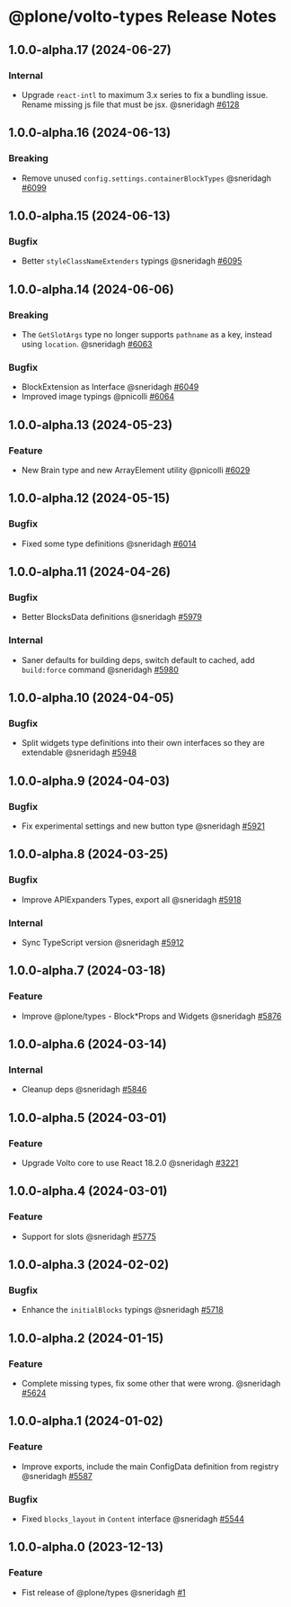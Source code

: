 # @plone/volto-types Release Notes

<!-- Do *NOT* add new change log entries to this file.
     Instead create a file in the news directory.
     For helpful instructions, see:
     https://6.docs.plone.org/contributing/index.html#change-log-entry
-->

<!-- towncrier release notes start -->

## 1.0.0-alpha.17 (2024-06-27)

### Internal

- Upgrade `react-intl` to maximum 3.x series to fix a bundling issue.
  Rename missing js file that must be jsx. @sneridagh [#6128](https://github.com/plone/volto/issues/6128)

## 1.0.0-alpha.16 (2024-06-13)

### Breaking

- Remove unused `config.settings.containerBlockTypes` @sneridagh [#6099](https://github.com/plone/volto/issues/6099)

## 1.0.0-alpha.15 (2024-06-13)

### Bugfix

- Better `styleClassNameExtenders` typings @sneridagh [#6095](https://github.com/plone/volto/issues/6095)

## 1.0.0-alpha.14 (2024-06-06)

### Breaking

- The `GetSlotArgs` type no longer supports `pathname` as a key, instead using `location`. @sneridagh [#6063](https://github.com/plone/volto/issues/6063)

### Bugfix

- BlockExtension as Interface @sneridagh [#6049](https://github.com/plone/volto/issues/6049)
- Improved image typings @pnicolli [#6064](https://github.com/plone/volto/issues/6064)

## 1.0.0-alpha.13 (2024-05-23)

### Feature

- New Brain type and new ArrayElement utility @pnicolli [#6029](https://github.com/plone/volto/issues/6029)

## 1.0.0-alpha.12 (2024-05-15)

### Bugfix

- Fixed some type definitions @sneridagh [#6014](https://github.com/plone/volto/issues/6014)

## 1.0.0-alpha.11 (2024-04-26)

### Bugfix

- Better BlocksData definitions @sneridagh [#5979](https://github.com/plone/volto/issues/5979)

### Internal

- Saner defaults for building deps, switch default to cached, add `build:force` command @sneridagh [#5980](https://github.com/plone/volto/issues/5980)

## 1.0.0-alpha.10 (2024-04-05)

### Bugfix

- Split widgets type definitions into their own interfaces so they are extendable @sneridagh [#5948](https://github.com/plone/volto/issues/5948)

## 1.0.0-alpha.9 (2024-04-03)

### Bugfix

- Fix experimental settings and new button type @sneridagh [#5921](https://github.com/plone/volto/issues/5921)

## 1.0.0-alpha.8 (2024-03-25)

### Bugfix

- Improve APIExpanders Types, export all @sneridagh [#5918](https://github.com/plone/volto/issues/5918)

### Internal

- Sync TypeScript version @sneridagh [#5912](https://github.com/plone/volto/issues/5912)

## 1.0.0-alpha.7 (2024-03-18)

### Feature

- Improve @plone/types - Block*Props and Widgets @sneridagh [#5876](https://github.com/plone/volto/issues/5876)

## 1.0.0-alpha.6 (2024-03-14)

### Internal

- Cleanup deps @sneridagh [#5846](https://github.com/plone/volto/issues/5846)

## 1.0.0-alpha.5 (2024-03-01)

### Feature

- Upgrade Volto core to use React 18.2.0 @sneridagh [#3221](https://github.com/plone/volto/issues/3221)

## 1.0.0-alpha.4 (2024-03-01)

### Feature

- Support for slots @sneridagh [#5775](https://github.com/plone/volto/issues/5775)

## 1.0.0-alpha.3 (2024-02-02)

### Bugfix

- Enhance the `initialBlocks` typings @sneridagh [#5718](https://github.com/plone/volto/issues/5718)

## 1.0.0-alpha.2 (2024-01-15)

### Feature

- Complete missing types, fix some other that were wrong. @sneridagh [#5624](https://github.com/plone/volto/issues/5624)

## 1.0.0-alpha.1 (2024-01-02)

### Feature

- Improve exports, include the main ConfigData definition from registry @sneridagh [#5587](https://github.com/plone/volto/issues/5587)

### Bugfix

- Fixed `blocks_layout` in `Content` interface @sneridagh [#5544](https://github.com/plone/volto/issues/5544)

## 1.0.0-alpha.0 (2023-12-13)

### Feature

- Fist release of @plone/types @sneridagh [#1](https://github.com/plone/volto/issues/1)
